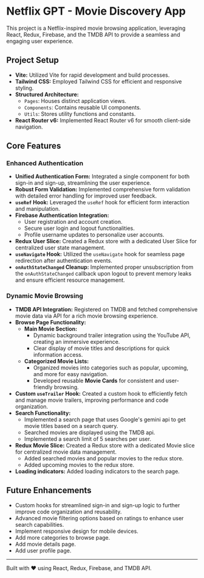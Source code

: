 # Netflix GPT - Movie Discovery App

This project is a Netflix-inspired movie browsing application, leveraging React, Redux, Firebase, and the TMDB API to provide a seamless and engaging user experience.

## Project Setup

- **Vite:** Utilized Vite for rapid development and build processes.
- **Tailwind CSS:** Employed Tailwind CSS for efficient and responsive styling.
- **Structured Architecture:**
  - `Pages`: Houses distinct application views.
  - `Components`: Contains reusable UI components.
  - `Utils`: Stores utility functions and constants.
- **React Router v6:** Implemented React Router v6 for smooth client-side navigation.

## Core Features

### Enhanced Authentication

- **Unified Authentication Form:** Integrated a single component for both sign-in and sign-up, streamlining the user experience.
- **Robust Form Validation:** Implemented comprehensive form validation with detailed error handling for improved user feedback.
- **`useRef` Hook:** Leveraged the `useRef` hook for efficient form interaction and manipulation.
- **Firebase Authentication Integration:**
  - User registration and account creation.
  - Secure user login and logout functionalities.
  - Profile username updates to personalize user accounts.
- **Redux User Slice:** Created a Redux store with a dedicated User Slice for centralized user state management.
- **`useNavigate` Hook:** Utilized the `useNavigate` hook for seamless page redirection after authentication events.
- **`onAuthStateChanged` Cleanup:** Implemented proper unsubscription from the `onAuthStateChanged` callback upon logout to prevent memory leaks and ensure efficient resource management.

### Dynamic Movie Browsing

- **TMDB API Integration:** Registered on TMDB and fetched comprehensive movie data via API for a rich movie browsing experience.
- **Browse Page Functionality:**
  - **Main Movie Section:**
    - Dynamic background trailer integration using the YouTube API, creating an immersive experience.
    - Clear display of movie titles and descriptions for quick information access.
  - **Categorized Movie Lists:**
    - Organized movies into categories such as popular, upcoming, and more for easy navigation.
    - Developed reusable **Movie Cards** for consistent and user-friendly browsing.
- **Custom `useTrailer` Hook:** Created a custom hook to efficiently fetch and manage movie trailers, improving performance and code organization.
- **Search Functionality:**
  - Implemented a search page that uses Google's gemini api to get movie titles based on a search query.
  - Searched movies are displayed using the TMDB api.
  - Implemented a search limit of 5 searches per user.
- **Redux Movie Slice:** Created a Redux store with a dedicated Movie slice for centralized movie data management.
  - Added searched movies and popular movies to the redux store.
  - Added upcoming movies to the redux store.
- **Loading indicators:** Added loading indicators to the search page.

## Future Enhancements

- Custom hooks for streamlined sign-in and sign-up logic to further improve code organization and reusability.
- Advanced movie filtering options based on ratings to enhance user search capabilities.
- Implement responsive design for mobile devices.
- Add more categories to browse page.
- Add movie details page.
- Add user profile page.

---

Built with ❤️ using React, Redux, Firebase, and TMDB API.
